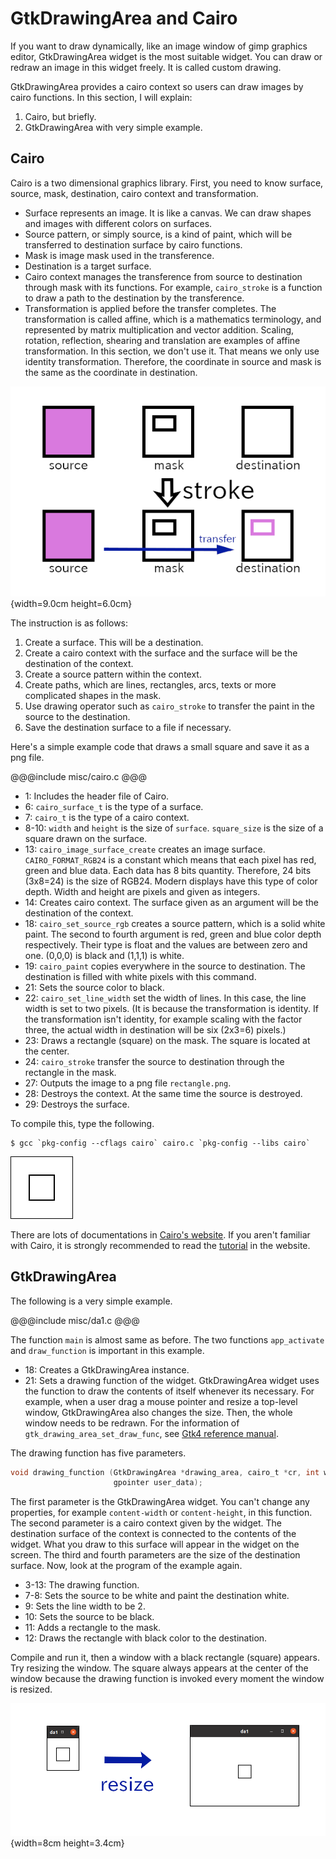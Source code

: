 # GtkDrawingArea and Cairo

If you want to draw dynamically, like an image window of gimp graphics editor, GtkDrawingArea widget is the most suitable widget.
You can draw or redraw an image in this widget freely.
It is called custom drawing.

GtkDrawingArea provides a cairo context so users can draw images by cairo functions.
In this section, I will explain:

1. Cairo, but briefly.
2. GtkDrawingArea with very simple example.

## Cairo

Cairo is a two dimensional graphics library.
First, you need to know surface, source, mask, destination, cairo context and transformation.

- Surface represents an image.
It is like a canvas.
We can draw shapes and images with different colors on surfaces.
- Source pattern, or simply source, is a kind of paint, which will be transferred to destination surface by cairo functions.
- Mask is image mask used in the transference.
- Destination is a target surface.
- Cairo context manages the transference from source to destination through mask with its functions.
For example, `cairo_stroke` is a function to draw a path to the destination by the transference.
- Transformation is applied before the transfer completes.
The transformation is called affine, which is a mathematics terminology, and represented by matrix multiplication and vector addition.
Scaling, rotation, reflection, shearing and translation are examples of affine transformation.
In this section, we don't use it.
That means we only use identity transformation.
Therefore, the coordinate in source and mask is the same as the coordinate in destination.

![Stroke a rectangle](../image/cairo.png){width=9.0cm height=6.0cm}

The instruction is as follows:

1. Create a surface.
This will be a destination.
2. Create a cairo context with the surface and the surface will be the destination of the context.
3. Create a source pattern within the context.
4. Create paths, which are lines, rectangles, arcs, texts or more complicated shapes in the mask.
5. Use drawing operator such as `cairo_stroke` to transfer the paint in the source to the destination.
6. Save the destination surface to a file if necessary.

Here's a simple example code that draws a small square and save it as a png file.

@@@include
misc/cairo.c
@@@

- 1: Includes the header file of Cairo.
- 6: `cairo_surface_t` is the type of a surface.
- 7: `cairo_t` is the type of a cairo context.
- 8-10: `width` and `height` is the size of `surface`.
`square_size` is the size of a square drawn on the surface.
- 13: `cairo_image_surface_create` creates an image surface.
`CAIRO_FORMAT_RGB24` is a constant which means that each pixel has red, green and blue data.
Each data has 8 bits quantity.
Therefore, 24 bits (3x8=24) is the size of RGB24.
Modern displays have this type of color depth.
Width and height are pixels and given as integers.
- 14: Creates cairo context.
The surface given as an argument will be the destination of the context.
- 18: `cairo_set_source_rgb` creates a source pattern, which is a solid white paint.
The second to fourth argument is red, green and blue color depth respectively.
Their type is float and the values are between zero and one.
(0,0,0) is black and (1,1,1) is white.
- 19: `cairo_paint` copies everywhere in the source to destination.
The destination is filled with white pixels with this command.
- 21: Sets the source color to black.
- 22: `cairo_set_line_width` set the width of lines.
In this case, the line width is set to two pixels.
(It is because the transformation is identity.
If the transformation isn't identity, for example scaling with the factor three, the actual width in destination will be six (2x3=6) pixels.)
- 23: Draws a rectangle (square) on the mask.
The square is located at the center.
- 24: `cairo_stroke` transfer the source to destination through the rectangle in the mask.
- 27: Outputs the image to a png file `rectangle.png`.
- 28: Destroys the context. At the same time the source is destroyed.
- 29: Destroys the surface.

To compile this, type the following.

    $ gcc `pkg-config --cflags cairo` cairo.c `pkg-config --libs cairo`

![rectangle.png](../image/rectangle.png)

There are lots of documentations in [Cairo's website](https://www.cairographics.org/).
If you aren't familiar with Cairo, it is strongly recommended to read the [tutorial](https://www.cairographics.org/tutorial/) in the website.

## GtkDrawingArea

The following is a very simple example.

@@@include
misc/da1.c
@@@

The function `main` is almost same as before.
The two functions `app_activate` and `draw_function` is important in this example.

- 18: Creates a GtkDrawingArea instance.
- 21: Sets a drawing function of the widget.
GtkDrawingArea widget uses the function to draw the contents of itself whenever its necessary.
For example, when a user drag a mouse pointer and resize a top-level window, GtkDrawingArea also changes the size.
Then, the whole window needs to be redrawn.
For the information of `gtk_drawing_area_set_draw_func`, see [Gtk4 reference manual](https://developer.gnome.org/gtk4/stable/GtkDrawingArea.html#gtk-drawing-area-set-draw-func).

The drawing function has five parameters.

~~~C
void drawing_function (GtkDrawingArea *drawing_area, cairo_t *cr, int width, int height,
                       gpointer user_data);
~~~

The first parameter is the GtkDrawingArea widget.
You can't change any properties, for example `content-width` or `content-height`, in this function.
The second parameter is a cairo context given by the widget.
The destination surface of the context is connected to the contents of the widget.
What you draw to this surface will appear in the widget on the screen.
The third and fourth parameters are the size of the destination surface.
Now, look at the program of the example again.

- 3-13: The drawing function.
- 7-8: Sets the source to be white and paint the destination white.
- 9: Sets the line width to be 2.
- 10: Sets the source to be black.
- 11: Adds a rectangle to the mask.
- 12: Draws the rectangle with black color to the destination.

Compile and run it, then a window with a black rectangle (square) appears.
Try resizing the window.
The square always appears at the center of the window because the drawing function is invoked every moment the window is resized.

![Square in the window](../image/da1.png){width=8cm height=3.4cm}

